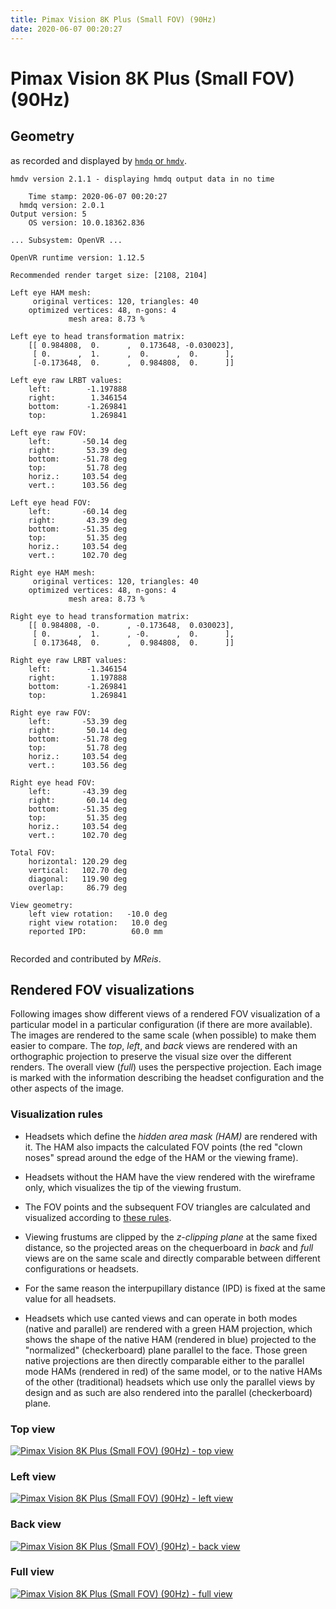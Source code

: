 ```yaml
---
title: Pimax Vision 8K Plus (Small FOV) (90Hz)
date: 2020-06-07 00:20:27
---
```

# Pimax Vision 8K Plus (Small FOV) (90Hz)

## Geometry

as recorded and displayed by [`hmdq` or `hmdv`](https://github.com/risa2000/hmdq).
```
hmdv version 2.1.1 - displaying hmdq output data in no time

    Time stamp: 2020-06-07 00:20:27
  hmdq version: 2.0.1
Output version: 5
    OS version: 10.0.18362.836

... Subsystem: OpenVR ...

OpenVR runtime version: 1.12.5

Recommended render target size: [2108, 2104]

Left eye HAM mesh:
     original vertices: 120, triangles: 40
    optimized vertices: 48, n-gons: 4
             mesh area: 8.73 %

Left eye to head transformation matrix:
    [[ 0.984808,  0.      ,  0.173648, -0.030023],
     [ 0.      ,  1.      ,  0.      ,  0.      ],
     [-0.173648,  0.      ,  0.984808,  0.      ]]

Left eye raw LRBT values:
    left:        -1.197888
    right:        1.346154
    bottom:      -1.269841
    top:          1.269841

Left eye raw FOV:
    left:       -50.14 deg
    right:       53.39 deg
    bottom:     -51.78 deg
    top:         51.78 deg
    horiz.:     103.54 deg
    vert.:      103.56 deg

Left eye head FOV:
    left:       -60.14 deg
    right:       43.39 deg
    bottom:     -51.35 deg
    top:         51.35 deg
    horiz.:     103.54 deg
    vert.:      102.70 deg

Right eye HAM mesh:
     original vertices: 120, triangles: 40
    optimized vertices: 48, n-gons: 4
             mesh area: 8.73 %

Right eye to head transformation matrix:
    [[ 0.984808, -0.      , -0.173648,  0.030023],
     [ 0.      ,  1.      , -0.      ,  0.      ],
     [ 0.173648,  0.      ,  0.984808,  0.      ]]

Right eye raw LRBT values:
    left:        -1.346154
    right:        1.197888
    bottom:      -1.269841
    top:          1.269841

Right eye raw FOV:
    left:       -53.39 deg
    right:       50.14 deg
    bottom:     -51.78 deg
    top:         51.78 deg
    horiz.:     103.54 deg
    vert.:      103.56 deg

Right eye head FOV:
    left:       -43.39 deg
    right:       60.14 deg
    bottom:     -51.35 deg
    top:         51.35 deg
    horiz.:     103.54 deg
    vert.:      102.70 deg

Total FOV:
    horizontal: 120.29 deg
    vertical:   102.70 deg
    diagonal:   119.90 deg
    overlap:     86.79 deg

View geometry:
    left view rotation:   -10.0 deg
    right view rotation:   10.0 deg
    reported IPD:          60.0 mm


```
Recorded and contributed by _MReis_.

## Rendered FOV visualizations

Following images show different views of a rendered FOV visualization of a
particular model in a particular configuration (if there are more available).
The images are rendered to the same scale (when possible) to make them easier
to compare. The _top_, _left_, and _back_ views are rendered with an
orthographic projection to preserve the visual size over the different renders.
The overall view (_full_) uses the perspective projection. Each image is marked
with the information describing the headset configuration and the other aspects
of the image.

### Visualization rules

* Headsets which define the _hidden area mask (HAM)_ are rendered with it. The
  HAM also impacts the calculated FOV points (the red "clown noses" spread
  around the edge of the HAM or the viewing frame).

* Headsets without the HAM have the view rendered with the wireframe only, which
  visualizes the tip of the viewing frustum.

* The FOV points and the subsequent FOV triangles are calculated and visualized
  according to [these
  rules](https://risa2000.github.io/vrdocs/docs/hmd_fov_calculation).

* Viewing frustums are clipped by the _z-clipping plane_ at the same fixed
  distance, so the projected areas on the chequerboard in _back_ and _full_
  views are on the same scale and directly comparable between different
  configurations or headsets.

* For the same reason the interpupillary distance (IPD) is fixed at the same
  value for all headsets.

* Headsets which use canted views and can operate in both modes (native and
  parallel) are rendered with a green HAM projection, which shows the shape of
  the native HAM (rendered in blue) projected to the "normalized"
  (checkerboard) plane parallel to the face. Those green native projections are
  then directly comparable either to the parallel mode HAMs (rendered in red)
  of the same model, or to the native HAMs of the other (traditional) headsets
  which use only the parallel views by design and as such are also rendered
  into the parallel (checkerboard) plane.

### Top view
[![Pimax Vision 8K Plus (Small FOV) (90Hz) - top view](../images/PimaxVision8KPlus_Small_Native_90Hz_top.dmx.png)](../images/PimaxVision8KPlus_Small_Native_90Hz_top.dmx.png)

### Left view
[![Pimax Vision 8K Plus (Small FOV) (90Hz) - left view](../images/PimaxVision8KPlus_Small_Native_90Hz_left.dmx.png)](../images/PimaxVision8KPlus_Small_Native_90Hz_left.dmx.png)

### Back view
[![Pimax Vision 8K Plus (Small FOV) (90Hz) - back view](../images/PimaxVision8KPlus_Small_Native_90Hz_back.dmx.png)](../images/PimaxVision8KPlus_Small_Native_90Hz_back.dmx.png)

### Full view
[![Pimax Vision 8K Plus (Small FOV) (90Hz) - full view](../images/PimaxVision8KPlus_Small_Native_90Hz_over.dmx.png)](../images/PimaxVision8KPlus_Small_Native_90Hz_over.dmx.png)

